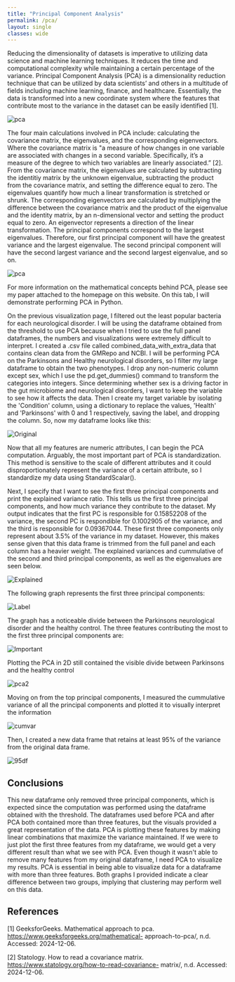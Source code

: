 ```yaml
---
title: "Principal Component Analysis"
permalink: /pca/
layout: single
classes: wide
---
```


Reducing the dimensionality of datasets is imperative to utilizing data science and machine learning techniques. It reduces the time and computational complexity while maintaining a certain percentage of the variance. Principal Component Analysis (PCA) is a dimensionality reduction technique that can be utilized by data scientists’ and others in a multitude of fields including machine learning, finance, and healthcare. Essentially, the data is transformed into a new coordinate system where the features that contribute most to the variance in the dataset can be easily identified [1]. 

![pca](/assets/images/pcaimage3.jpg) 

The four main calculations involved in PCA include: calculating the covariance matrix, the eigenvalues, and the corresponding eigenvectors. Where the covariance matrix is "a measure of how changes in one variable are associated with changes in a second variable. Specifically, it’s a measure of the degree to which two variables are linearly associated.” [2]. From the covariance matrix, the eigenvalues are calculated by subtracting the identitiy matrix by the unknown eigenvalue, subtracting the product from the covariance matrix, and setting the difference equal to zero. The eigenvalues quantify how much a linear transformation is stretched or shrunk. The corresponding eigenvectors are calculated by multiplying the difference between the covariance matrix and the product of the eigenvalue and the identity matrix, by an n-dimensional vector and setting the product equal to zero. An eigenvector represents a direction of the linear transformation. The principal components correspond to the largest eigenvalues. Therefore, our first principal component will have the greatest variance and the largest eigenvalue. The second principal component will have the second largest variance and the second largest eigenvalue, and so on. 

![pca](/assets/images/pcaimage4.jpg) 

For more information on the mathematical concepts behind PCA, please see my paper attached to the homepage on this website. On this tab, I will demonstrate performing PCA in Python. 

On the previous visualization page, I filtered out the least popular bacteria for each neurological disorder. I will be using the dataframe obtained from the threshold to use PCA because when I tried to use the full panel dataframes, the numbers and visualizations were extremely difficult to interpret. I created a .csv file called combined_data_with_extra_data that contains clean data from the GMRepo and NCBI. I will be performing PCA on the Parkinsons and Healthy neurological disorders, so I filter my large dataframe to obtain the two phenotypes. I drop any non-numeric column except sex, which I use the pd.get_dummies() command to transform the categories into integers. Since determining whether sex is a driving factor in the gut microbiome and neurological disorders, I want to keep the variable to see how it affects the data. Then I create my target variable by isolating the 'Condition' column, using a dictionary to replace the values, 'Health' and 'Parkinsons' with 0 and 1 respectively, saving the label, and dropping the column. So, now my dataframe looks like this:

![Original](/assets/images/park_pca_df_orig.jpg) 


Now that all my features are numeric attributes, I can begin the PCA computation. Arguably, the most important part of PCA is standardization. This method is sensitive to the scale of different attributes and it could disproportionately represent the variance of a certain attribute, so I standardize my data using StandardScalar().  


Next, I specify that I want to see the first three principal components and print the explained variance ratio. This tells us the first three principal components, and how much variance they contribute to the dataset. My output indicates that the first PC is responsible for 0.15852208 of the variance, the second PC is respondible for 0.1002905 of the variance, and the third is responsible for 0.09367044. These first three components only represent about 3.5% of the variance in my dataset. However, this makes sense given that this data frame is trimmed from the full panel and each column has a heavier weight. The explained variances and cummulative of the second and third principal components, as well as the eigenvalues are seen below. 

![Explained](/assets/images/vareigen.jpg) 

The following graph represents the first three principal components: 

![Label](/assets/images/pca3_park.jpg) 

The graph has a noticeable divide between the Parkinsons neurological disorder and the healthy control. The three features contributing the most to the first three principal components are: 

![Important](/assets/images/park_most_impor.jpg) 

Plotting the PCA in 2D still contained the visible divide between Parkinsons and the healthy control 

![pca2](/assets/images/pca2_park.jpg) 

Moving on from the top principal components, I measured the cummulative variance of all the principal components and plotted it to visually interpret the information 

![cumvar](/assets/images/cumvar_park.jpg) 

Then, I created a new data frame that retains at least 95% of the variance from the original data frame. 

![95df](/assets/images/park_pca_df_end.jpg) 

## Conclusions

This new dataframe only removed three principal components, which is expected since the computation was performed using the dataframe obtained with the threshold. The dataframes used before PCA and after PCA both contained more than three features, but the visuals provided a great representation of the data. PCA is plotting these features by making linear combinations that maximize the variance maintained. If we were to just plot the first three features from my dataframe, we would get a very different result than what we see with PCA. Even though it wasn't able to remove many features from my original dataframe, I need PCA to visualize my results. PCA is essential in being able to visualize data for a dataframe with more than three features. Both graphs I provided indicate a clear difference between two groups, implying that clustering may perform well on this data. 


## References
[1] GeeksforGeeks. Mathematical approach to pca. https://www.geeksforgeeks.org/mathematical- approach-to-pca/, n.d. Accessed: 2024-12-06.

[2] Statology. How to read a covariance matrix. https://www.statology.org/how-to-read-covariance- matrix/, n.d. Accessed: 2024-12-06.


